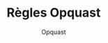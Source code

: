 ---
title: Règles Opquast
slug: regles-opquast
breadcrumbs:
  - title: >-
      Accueil
    path: "/"
  - title: >-
      Bibliographie
    path: "/bibliographie"
  - title: >-
      Règles Opquast
author: Opquast
cover: opquast.jpg
summary: 240 règles pour améliorer vos sites et mieux prendre en compte vos utilisateurs
importance: Un ensemble de règles universelles, utiles et documentées dont la maîtrise
  est validée pendant l'atelier <a href="/ateliers/certification-opquast">Certification
  Opquast</a>
free_resource: https://checklists.opquast.com/fr/assurance-qualite-web/
mandatory: true
paths:
- "/competences/concevoir"
- "/competences/developper"
- "/parcours/strategie-de-communication-numerique-et-design-d-experience"
- "/parcours/creation-numerique"
- "/parcours/developpement-web-et-dispositifs-interactifs"
- "/ateliers/certification-opquast"
---